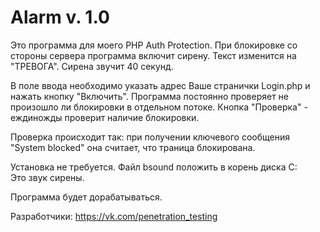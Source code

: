 # Alarm v. 1.0
Это программа для моего PHP Auth Protection. При блокировке со стороны сервера программа включит сирену. Текст изменится на "ТРЕВОГА". Сирена звучит 40 секунд.

В поле ввода необходимо указать адрес Ваше странички Login.php и нажать кнопку "Включить". 
Программа постоянно проверяет не произошло ли блокировки в отдельном потоке.
Кнопка "Проверка" - еждиножды проверит наличие блокировки.

Проверка происходит так: при получении ключевого сообщения "System blocked" она считает, что траница блокирована.

Установка не требуется.
Файл bsound положить в корень диска С:\
Это звук сирены.

Программа будет дорабатываться. 

Разработчики: https://vk.com/penetration_testing
